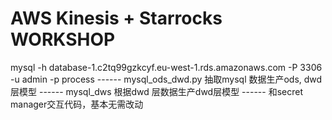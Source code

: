 # AWS Kinesis + Starrocks WORKSHOP

mysql -h database-1.c2tq99gzkcyf.eu-west-1.rds.amazonaws.com -P 3306 -u admin -p
process
------ mysql_ods_dwd.py 抽取mysql 数据生产ods, dwd层模型
------ mysql_dws 根据dwd 层数据生产dwd层模型
------ 和secret manager交互代码，基本无需改动